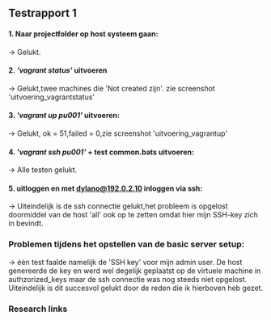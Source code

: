 ## Testrapport 1

#### 1. Naar projectfolder op host systeem gaan:
  -> Gelukt. 
  
#### 2. *'vagrant status'* uitvoeren
  -> Gelukt,twee machines die 'Not created zijn'.
      zie screenshot 'uitvoering_vagrantstatus'

#### 3. *'vagrant up pu001'* uitvoeren:
  -> Gelukt, ok = 51,failed = 0,zie screenshot 'uitvoering_vagrantup'
  
#### 4. *'vagrant ssh pu001'* + test common.bats uitvoeren:
  -> Alle testen gelukt.

#### 5. uitloggen en met dylano@192.0.2.10 inloggen via ssh:
  -> Uiteindelijk is de ssh connectie gelukt,het probleem is opgelost doormiddel van de host 'all' ook op te zetten omdat hier mijn SSH-key zich in bevindt.
  
### Problemen tijdens het opstellen van de basic server setup:
  -> één test faalde namelijk de 'SSH key' voor mijn admin user. De host genereerde de key en werd wel degelijk geplaatst op de virtuele machine in authzorized_keys maar de ssh connectie was nog steeds niet opgelost.
  Uiteindelijk is dit succesvol gelukt door de reden die ik hierboven heb gezet.

### Research links 